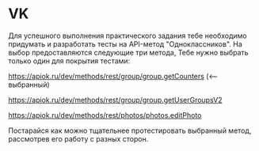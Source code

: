 # VK
Для успешного выполнения практического задания тебе необходимо придумать и разработать тесты на API-метод "Одноклассников".
На выбор предоставляются следующие три метода, Тебе нужно выбрать только один для покрытия тестами:

https://apiok.ru/dev/methods/rest/group/group.getCounters (<-- выбранный)

https://apiok.ru/dev/methods/rest/group/group.getUserGroupsV2

https://apiok.ru/dev/methods/rest/photos/photos.editPhoto

Постарайся как можно тщательнее протестировать выбранный метод, рассмотрев его работу с разных сторон.
